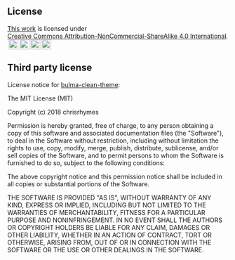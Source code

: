 ## License
<p xmlns:cc="https://creativecommons.org/ns#"><a rel="cc:attributionURL" href="https://d.avid.mx">This
                    work</a> is licensed under 
                    <a
                    href="https://creativecommons.org/licenses/by-nc-sa/4.0/?ref=chooser-v1" target="_blank"
                    rel="license noopener noreferrer" style="display:inline-block;">
                    Creative Commons Attribution-NonCommercial-ShareAlike 4.0 International</a>.
                    <br>
                    <a
                    href="https://creativecommons.org/licenses/by-nc-sa/4.0/?ref=chooser-v1" target="_blank"
                    rel="license noopener noreferrer" style="display:inline-block;">
                    <img style="height:22px!important;margin-left:3px;vertical-align:text-bottom;"
                        src="https://mirrors.creativecommons.org/presskit/icons/cc.svg?ref=chooser-v1"><img
                        style="height:22px!important;margin-left:3px;vertical-align:text-bottom;"
                        src="https://mirrors.creativecommons.org/presskit/icons/by.svg?ref=chooser-v1"><img
                        style="height:22px!important;margin-left:3px;vertical-align:text-bottom;"
                        src="https://mirrors.creativecommons.org/presskit/icons/nc.svg?ref=chooser-v1"><img
                        style="height:22px!important;margin-left:3px;vertical-align:text-bottom;"
                        src="https://mirrors.creativecommons.org/presskit/icons/sa.svg?ref=chooser-v1">
                    </a>
            </p>


## Third party license

License notice for [bulma-clean-theme](https://github.com/chrisrhymes/bulma-clean-theme?tab=MIT-1-ov-file):

The MIT License (MIT)

Copyright (c) 2018 chrisrhymes

Permission is hereby granted, free of charge, to any person obtaining a copy
of this software and associated documentation files (the "Software"), to deal
in the Software without restriction, including without limitation the rights
to use, copy, modify, merge, publish, distribute, sublicense, and/or sell
copies of the Software, and to permit persons to whom the Software is
furnished to do so, subject to the following conditions:

The above copyright notice and this permission notice shall be included in
all copies or substantial portions of the Software.

THE SOFTWARE IS PROVIDED "AS IS", WITHOUT WARRANTY OF ANY KIND, EXPRESS OR
IMPLIED, INCLUDING BUT NOT LIMITED TO THE WARRANTIES OF MERCHANTABILITY,
FITNESS FOR A PARTICULAR PURPOSE AND NONINFRINGEMENT. IN NO EVENT SHALL THE
AUTHORS OR COPYRIGHT HOLDERS BE LIABLE FOR ANY CLAIM, DAMAGES OR OTHER
LIABILITY, WHETHER IN AN ACTION OF CONTRACT, TORT OR OTHERWISE, ARISING FROM,
OUT OF OR IN CONNECTION WITH THE SOFTWARE OR THE USE OR OTHER DEALINGS IN
THE SOFTWARE.


